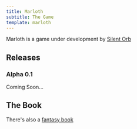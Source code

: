 ```yaml
---
title: Marloth
subtitle: The Game
template: marloth 
---
```


Marloth is a game under development by [Silent Orb](/)

## Releases

### Alpha 0.1

Coming Soon...

## The Book

There's also a [fantasy book](./marloth-books.md)

<!---
## Ye Old Game

There was also a [previous Marloth game](./marloth-game-old.md)
-->
